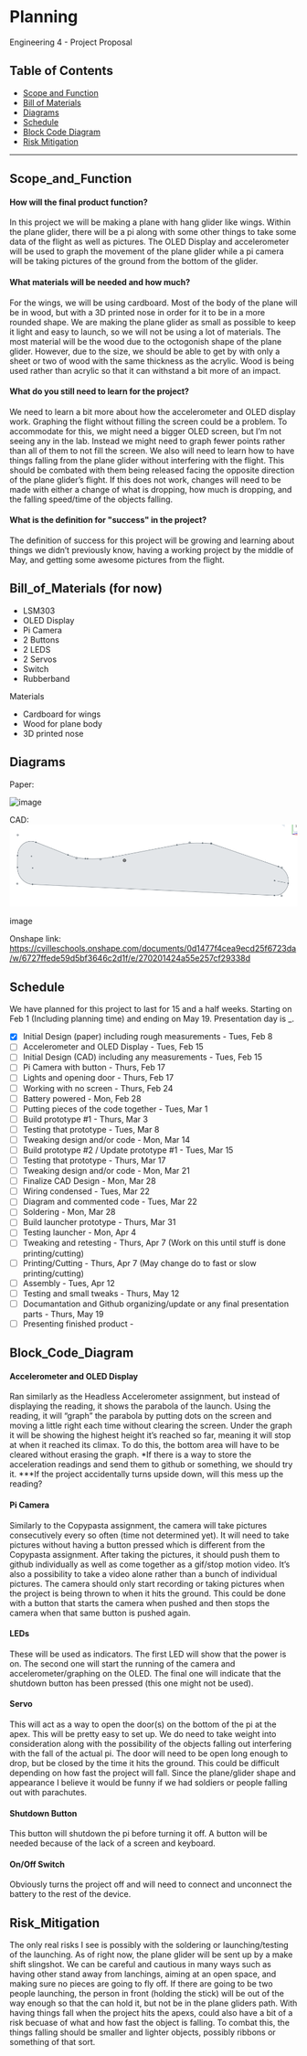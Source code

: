 # Planning
Engineering 4 - Project Proposal

## Table of Contents
* [Scope and Function](#Scope_and_Function)
* [Bill of Materials](#Bill_of_Materials)
* [Diagrams](#Diagrams)
* [Schedule](#Schedule)
* [Block Code Diagram](#Block_Code_Diagram)
* [Risk Mitigation](#Risk_Mitigation)
---

## Scope_and_Function
#### How will the final product function?

In this project we will be making a plane with hang glider like wings. Within the plane glider, there will be a pi along with some other things to take some data of the flight as well as pictures. The OLED Display and accelerometer will be used to graph the movement of the plane glider while a pi camera will be taking pictures of the ground from the bottom of the glider. 

#### What materials will be needed and how much?

For the wings, we will be using cardboard. Most of the body of the plane will be in wood, but with a 3D printed nose in order for it to be in a more rounded shape. We are making the plane glider as small as possible to keep it light and easy to launch, so we will not be using a lot of materials. The most material will be the wood due to the octogonish shape of the plane glider. However, due to the size, we should be able to get by with only a sheet or two of wood with the same thickness as the acrylic. Wood is being used rather than acrylic so that it can withstand a bit more of an impact. 

#### What do you still need to learn for the project?

We need to learn a bit more about how the accelerometer and OLED display work. Graphing the flight without filling the screen could be a problem. To accommodate for this, we might need a bigger OLED screen, but I’m not seeing any in the lab. Instead we might need to graph fewer points rather than all of them to not fill the screen. We also will need to learn how to have things falling from the plane glider without interfering with the flight. This should be combated with them being released facing the opposite direction of the plane glider’s flight. If this does not work, changes will need to be made with either a change of what is dropping, how much is dropping, and the falling speed/time of the objects falling. 

#### What is the definition for "success" in the project?

The definition of success for this project will be growing and learning about things we didn’t previously know, having a working project by the middle of May, and getting some awesome pictures from the flight.


## Bill_of_Materials (for now)
- LSM303
- OLED Display
- Pi Camera
- 2 Buttons
- 2 LEDS
- 2 Servos
- Switch
- Rubberband

Materials
- Cardboard for wings
- Wood for plane body
- 3D printed nose

## Diagrams
Paper:

![image](https://user-images.githubusercontent.com/60272021/153009169-bfc58da1-c097-4e1e-9e28-fedd38d4bfe2.png)

CAD:
<img src="https://github.com/kwingfi24/Pi_in_the_Sky/blob/main/Screenshot%202022-02-10%209.57.14%20AM.png?raw=true">

image

Onshape link: https://cvilleschools.onshape.com/documents/0d1477f4cea9ecd25f6723da/w/6727ffede59d5bf3646c2d1f/e/270201424a55e257cf29338d

## Schedule
We have planned for this project to last for 15 and a half weeks. Starting on Feb 1 (Including planning time) and ending on May 19. Presentation day is _.
- [x] Initial Design (paper) including rough measurements - Tues, Feb 8
- [ ] Accelerometer and OLED Display - Tues, Feb 15
- [ ] Initial Design (CAD) including any measurements - Tues, Feb 15
- [ ] Pi Camera with button - Thurs, Feb 17
- [ ] Lights and opening door - Thurs, Feb 17
- [ ] Working with no screen - Thurs, Feb 24
- [ ] Battery powered - Mon, Feb 28
- [ ] Putting pieces of the code together - Tues, Mar 1  
- [ ] Build prototype #1 - Thurs, Mar 3
- [ ] Testing that prototype - Tues, Mar 8
- [ ] Tweaking design and/or code - Mon, Mar 14
- [ ] Build prototype #2 / Update prototype #1 - Tues, Mar 15
- [ ] Testing that prototype - Thurs, Mar 17
- [ ] Tweaking design and/or code - Mon, Mar 21
- [ ] Finalize CAD Design - Mon, Mar 28
- [ ] Wiring condensed - Tues, Mar 22
- [ ] Diagram and commented code - Tues, Mar 22
- [ ] Soldering - Mon, Mar 28
- [ ] Build launcher prototype - Thurs, Mar 31
- [ ] Testing launcher - Mon, Apr 4
- [ ] Tweaking and retesting - Thurs, Apr 7 (Work on this until stuff is done printing/cutting)
- [ ] Printing/Cutting - Thurs, Apr 7 (May change do to fast or slow printing/cutting)
- [ ] Assembly - Tues, Apr 12
- [ ] Testing and small tweaks - Thurs, May 12
- [ ] Documantation and Github organizing/update or any final presentation parts - Thurs, May 19
- [ ] Presenting finished product - 

## Block_Code_Diagram
#### Accelerometer and OLED Display
Ran similarly as the Headless Accelerometer assignment, but instead of displaying the reading, it shows the parabola of the launch. Using the reading, it will “graph” the parabola by putting dots on the screen and moving a little right each time without clearing the screen. Under the graph it will be showing the highest height it’s reached so far, meaning it will stop at when it reached its climax. To do this, the bottom area will have to be cleared without erasing the graph. *If there is a way to store the acceleration readings and send them to github or something, we should try it. ***If the project  accidentally turns upside down, will this mess up the reading?
#### Pi Camera
Similarly to the Copypasta assignment, the camera will take pictures consecutively every so often (time not determined yet). It will need to take pictures without having a button pressed which is different from the Copypasta assignment. After taking the pictures, it should push them to github individually as well as come together as a gif/stop motion video. It’s also a possibility to take a video alone rather than a bunch of individual pictures. The camera should only start recording or taking pictures when the project is being thrown to when it hits the ground. This could be done with a button that starts the camera when pushed and  then stops the camera when that same button is pushed again.
#### LEDs
These will be used as indicators. The first LED will show that the power is on. The second one will start the running of the camera and accelerometer/graphing on the OLED. The final one will indicate that the shutdown button has been pressed (this one might not be used). 
#### Servo
This will act as a way to open the door(s) on the bottom of the pi at the apex. This will be pretty easy to set up. We do need to take weight into consideration along with the possibility of the objects falling out interfering with the fall of the actual pi. The door will need to be open long enough to drop, but be closed by the time it hits the ground. This could be difficult depending on how fast the project will fall. Since the plane/glider shape and appearance I believe it would be funny if we had soldiers or people falling out with parachutes.
#### Shutdown Button
This button will shutdown the pi before turning it off. A button will be needed because of the lack of a screen and keyboard.
#### On/Off Switch
Obviously turns the project off and will need to connect and unconnect the battery to the rest of the device.

## Risk_Mitigation
The only real risks I see is possibly with the soldering or launching/testing of the launching. As of right now, the plane glider will be sent up by a make shift slingshot. We can be careful and cautious in many ways such as having other stand away from lanchings, aiming at an open space, and making sure no pieces are going to fly off. If there are going to be two people launching, the person in front (holding the stick) will be out of the way enough so that the can hold it, but not be in the plane gliders path. With having things fall when the project hits the apexs, could also have a bit of a risk becuase of what and how fast the object is falling. To combat this, the things falling should be smaller and lighter objects, possibly ribbons or something of that sort.

